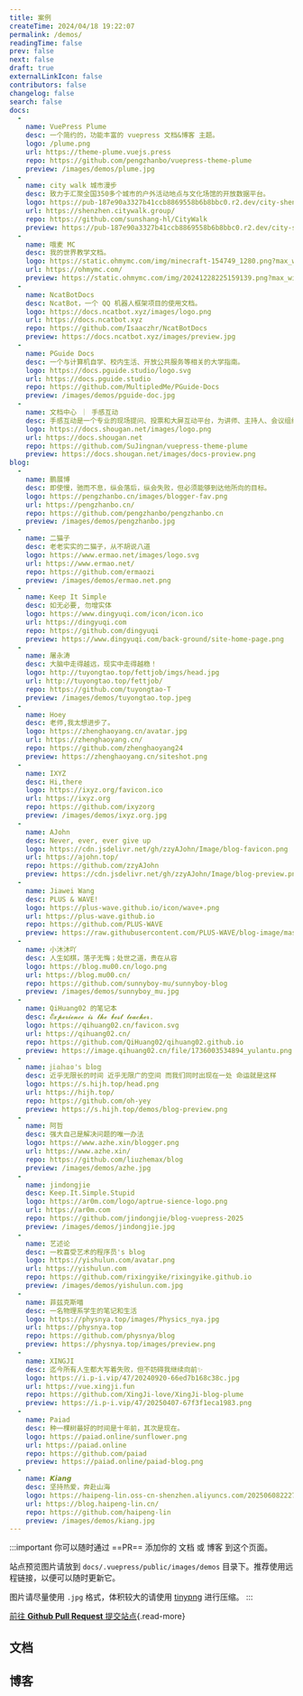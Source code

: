 ```yaml
---
title: 案例
createTime: 2024/04/18 19:22:07
permalink: /demos/
readingTime: false
prev: false
next: false
draft: true
externalLinkIcon: false
contributors: false
changelog: false
search: false
docs:
  -
    name: VuePress Plume
    desc: 一个简约的，功能丰富的 vuepress 文档&博客 主题。
    logo: /plume.png
    url: https://theme-plume.vuejs.press
    repo: https://github.com/pengzhanbo/vuepress-theme-plume
    preview: /images/demos/plume.jpg
  -
    name: city walk 城市漫步
    desc: 致力于汇聚全国350多个城市的户外活动地点与文化场馆的开放数据平台。
    logo: https://pub-187e90a3327b41ccb8869558b6b8bbc0.r2.dev/city-shenzhen/2024/12/0a08e9417033ccaf116fb71cfc7bcdb9.png
    url: https://shenzhen.citywalk.group/
    repo: https://github.com/sunshang-hl/CityWalk
    preview: https://pub-187e90a3327b41ccb8869558b6b8bbc0.r2.dev/city-shenzhen/2024/12/ed251c4438f722dffd6cb95db86c0d56.jpg
  -
    name: 哦麦 MC
    desc: 我的世界教学文档。
    logo: https://static.ohmymc.com/img/minecraft-154749_1280.png?max_width=1920&max_height=1920
    url: https://ohmymc.com/
    preview: https://static.ohmymc.com/img/20241228225159139.png?max_width=1920&max_height=1920
  -
    name: NcatBotDocs
    desc: NcatBot，一个 QQ 机器人框架项目的使用文档。
    logo: https://docs.ncatbot.xyz/images/logo.png
    url: https://docs.ncatbot.xyz
    repo: https://github.com/Isaaczhr/NcatBotDocs
    preview: https://docs.ncatbot.xyz/images/preview.jpg
  -
    name: PGuide Docs
    desc: 一个与计算机自学、校内生活、开放公共服务等相关的大学指南。
    logo: https://docs.pguide.studio/logo.svg
    url: https://docs.pguide.studio
    repo: https://github.com/MultipledMe/PGuide-Docs
    preview: /images/demos/pguide-doc.jpg
  -
    name: 文档中心 ｜ 手感互动
    desc: 手感互动是一个专业的现场提问、投票和大屏互动平台，为讲师、主持人、会议组织者提供一站式互动解决方案
    logo: https://docs.shougan.net/images/logo.png
    url: https://docs.shougan.net
    repo: https://github.com/SuJingnan/vuepress-theme-plume
    preview: https://docs.shougan.net/images/docs-proview.png
blog:
  -
    name: 鹏展博
    desc: 即使慢，驰而不息，纵会落后，纵会失败，但必须能够到达他所向的目标。
    logo: https://pengzhanbo.cn/images/blogger-fav.png
    url: https://pengzhanbo.cn/
    repo: https://github.com/pengzhanbo/pengzhanbo.cn
    preview: /images/demos/pengzhanbo.jpg
  -
    name: 二猫子
    desc: 老老实实的二猫子，从不胡说八道
    logo: https://www.ermao.net/images/logo.svg
    url: https://www.ermao.net/
    repo: https://github.com/ermaozi
    preview: /images/demos/ermao.net.png
  -
    name: Keep It Simple
    desc: 如无必要, 勿增实体
    logo: https://www.dingyuqi.com/icon/icon.ico
    url: https://dingyuqi.com
    repo: https://github.com/dingyuqi
    preview: https://www.dingyuqi.com/back-ground/site-home-page.png
  -
    name: 屠永涛
    desc: 大脑中走得越远，现实中走得越稳！
    logo: http://tuyongtao.top/fettjob/imgs/head.jpg
    url: http://tuyongtao.top/fettjob/
    repo: https://github.com/tuyongtao-T
    preview: /images/demos/tuyongtao.top.jpeg
  -
    name: Hoey
    desc: 老师,我太想进步了。
    logo: https://zhenghaoyang.cn/avatar.jpg
    url: https://zhenghaoyang.cn/
    repo: https://github.com/zhenghaoyang24
    preview: https://zhenghaoyang.cn/siteshot.png
  -
    name: IXYZ
    desc: Hi,there
    logo: https://ixyz.org/favicon.ico
    url: https://ixyz.org
    repo: https://github.com/ixyzorg
    preview: /images/demos/ixyz.org.jpg
  -
    name: AJohn
    desc: Never, ever, ever give up
    logo: https://cdn.jsdelivr.net/gh/zzyAJohn/Image/blog-favicon.png
    url: https://ajohn.top/
    repo: https://github.com/zzyAJohn
    preview: https://cdn.jsdelivr.net/gh/zzyAJohn/Image/blog-preview.png
  -
    name: Jiawei Wang
    desc: PLUS & WAVE!
    logo: https://plus-wave.github.io/icon/wave+.png
    url: https://plus-wave.github.io
    repo: https://github.com/PLUS-WAVE
    preview: https://raw.githubusercontent.com/PLUS-WAVE/blog-image/master/img/blog/2024-11-24/plus-wave.github.io.jpg
  -
    name: 小沐沐吖
    desc: 人生如棋，落子无悔；处世之道，贵在从容
    logo: https://blog.mu00.cn/logo.png
    url: https://blog.mu00.cn/
    repo: https://github.com/sunnyboy-mu/sunnyboy-blog
    preview: /images/demos/sunnyboy_mu.jpg
  -
    name: QiHuang02 的笔记本
    desc: 𝓔𝔁𝓹𝓮𝓻𝓲𝓮𝓷𝓬𝓮 𝓲𝓼 𝓽𝓱𝓮 𝓫𝓮𝓼𝓽 𝓽𝓮𝓪𝓬𝓱𝓮𝓻.
    logo: https://qihuang02.cn/favicon.svg
    url: https://qihuang02.cn/
    repo: https://github.com/QiHuang02/qihuang02.github.io
    preview: https://image.qihuang02.cn/file/1736003534894_yulantu.png
  -
    name: 𝕛𝕚𝕒𝕙𝕒𝕠'𝕤 𝕓𝕝𝕠𝕘
    desc: 近乎无限长的时间 近乎无限广的空间 而我们同时出现在一处 命运就是这样
    logo: https://s.hijh.top/head.png
    url: https://hijh.top/
    repo: https://github.com/oh-yey
    preview: https://s.hijh.top/demos/blog-preview.png
  -
    name: 阿哲
    desc: 强大自己是解决问题的唯一办法
    logo: https://www.azhe.xin/blogger.png
    url: https://www.azhe.xin/
    repo: https://github.com/liuzhemax/blog
    preview: /images/demos/azhe.jpg
  -
    name: jindongjie
    desc: Keep.It.Simple.Stupid
    logo: https://ar0m.com/logo/aptrue-sience-logo.png
    url: https://ar0m.com
    repo: https://github.com/jindongjie/blog-vuepress-2025
    preview: /images/demos/jindongjie.jpg
  -
    name: 艺述论
    desc: 一枚喜受艺术的程序员's blog
    logo: https://yishulun.com/avatar.png
    url: https://yishulun.com
    repo: https://github.com/rixingyike/rixingyike.github.io
    preview: /images/demos/yishulun.com.jpg
  -
    name: 菲兹克斯喵
    desc: 一名物理系学生的笔记和生活
    logo: https://physnya.top/images/Physics_nya.jpg
    url: https://physnya.top
    repo: https://github.com/physnya/blog
    preview: https://physnya.top/images/preview.png
  -
    name: XINGJI
    desc: 迄今所有人生都大写着失败，但不妨碍我继续向前✨
    logo: https://i.p-i.vip/47/20240920-66ed7b168c38c.jpg
    url: https://vue.xingji.fun
    repo: https://github.com/XingJi-love/XingJi-blog-plume
    preview: https://i.p-i.vip/47/20250407-67f3f1eca1983.png
  -
    name: Paiad
    desc: 种一棵树最好的时间是十年前，其次是现在。
    logo: https://paiad.online/sunflower.png
    url: https://paiad.online
    repo: https://github.com/paiad
    preview: https://paiad.online/paiad-blog.png
  -
    name: 𝙆𝙞𝙖𝙣𝙜
    desc: 坚持热爱，奔赴山海
    logo: https://haipeng-lin.oss-cn-shenzhen.aliyuncs.com/20250608222708.png
    url: https://blog.haipeng-lin.cn/
    repo: https://github.com/haipeng-lin
    preview: /images/demos/kiang.jpg
---
```


:::important
你可以随时通过 ==PR== 添加你的 文档 或 博客 到这个页面。

站点预览图片请放到 `docs/.vuepress/public/images/demos` 目录下。推荐使用远程链接，以便可以随时更新它。

图片请尽量使用 `.jpg` 格式，体积较大的请使用 [tinypng](https://tinypng.com/) 进行压缩。
:::

[前往 **Github Pull Request** 提交站点](https://github.com/pengzhanbo/vuepress-theme-plume/edit/main/docs/demos.md){.read-more}

## 文档

<Demos :list="$frontmatter.docs" />

## 博客

<Demos :list="$frontmatter.blog" />

<script setup>
import Demos from '~/components/Demos.vue'
</script>
